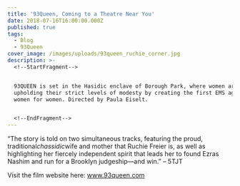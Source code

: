 ```yaml
---
title: '93Queen, Coming to a Theatre Near You'
date: 2018-07-16T16:00:00.000Z
published: true
tags:
  - Blog
  - 93Queen
cover_image: /images/uploads/93queen_ruchie_corner.jpg
description: >-
  <!--StartFragment-->


  93QUEEN is set in the Hasidic enclave of Borough Park, where women are
  upholding their strict levels of modesty by creating the first EMS agency by
  women for women. Directed by Paula Eiselt.


  <!--EndFragment-->
---
```

<!--StartFragment-->

“The story is told on two simultaneous tracks, featuring the proud, traditional*chassidic*wife and mother that Ruchie Freier is, as well as highlighting her fiercely independent spirit that leads her to found Ezras Nashim and run for a Brooklyn judgeship—and win.” – 5TJT

<!--EndFragment-->



<!--StartFragment-->

Visit the film website here: www.93queen.com

<!--EndFragment-->